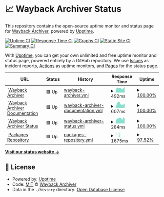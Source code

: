 # 📈 Wayback Archiver Status

This repository contains the open-source uptime monitor and status page for [Wayback Archiver](https://wabarc.eu.org), powered by [Upptime](https://github.com/upptime/upptime).

[![Uptime CI](https://github.com/wabarc/status/workflows/Uptime%20CI/badge.svg)](https://github.com/wabarc/status/actions?query=workflow%3A%22Uptime+CI%22)
[![Response Time CI](https://github.com/wabarc/status/workflows/Response%20Time%20CI/badge.svg)](https://github.com/wabarc/status/actions?query=workflow%3A%22Response+Time+CI%22)
[![Graphs CI](https://github.com/wabarc/status/workflows/Graphs%20CI/badge.svg)](https://github.com/wabarc/status/actions?query=workflow%3A%22Graphs+CI%22)
[![Static Site CI](https://github.com/wabarc/status/workflows/Static%20Site%20CI/badge.svg)](https://github.com/wabarc/status/actions?query=workflow%3A%22Static+Site+CI%22)
[![Summary CI](https://github.com/wabarc/status/workflows/Summary%20CI/badge.svg)](https://github.com/wabarc/status/actions?query=workflow%3A%22Summary+CI%22)

With [Upptime](https://upptime.js.org), you can get your own unlimited and free uptime monitor and status page, powered entirely by a GitHub repository. We use [Issues](https://github.com/wabarc/status/issues) as incident reports, [Actions](https://github.com/wabarc/status/actions) as uptime monitors, and [Pages](https://demo.upptime.js.org) for the status page.

<!--start: status pages-->
<!-- This summary is generated by Upptime (https://github.com/upptime/upptime) -->
<!-- Do not edit this manually, your changes will be overwritten -->
<!-- prettier-ignore -->
| URL | Status | History | Response Time | Uptime |
| --- | ------ | ------- | ------------- | ------ |
| <img alt="" src="https://icons.duckduckgo.com/ip3/wabarc.eu.org.ico" height="13"> [Wayback Archiver](https://wabarc.eu.org) | 🟩 Up | [wayback-archiver.yml](https://github.com/wabarc/status/commits/HEAD/history/wayback-archiver.yml) | <details><summary><img alt="Response time graph" src="./graphs/wayback-archiver/response-time-week.png" height="20"> 492ms</summary><br><a href="https://wabarcstatus.eu.org/history/wayback-archiver"><img alt="Response time 1010" src="https://img.shields.io/endpoint?url=https%3A%2F%2Fraw.githubusercontent.com%2Fwabarc%2Fstatus%2FHEAD%2Fapi%2Fwayback-archiver%2Fresponse-time.json"></a><br><a href="https://wabarcstatus.eu.org/history/wayback-archiver"><img alt="24-hour response time 615" src="https://img.shields.io/endpoint?url=https%3A%2F%2Fraw.githubusercontent.com%2Fwabarc%2Fstatus%2FHEAD%2Fapi%2Fwayback-archiver%2Fresponse-time-day.json"></a><br><a href="https://wabarcstatus.eu.org/history/wayback-archiver"><img alt="7-day response time 492" src="https://img.shields.io/endpoint?url=https%3A%2F%2Fraw.githubusercontent.com%2Fwabarc%2Fstatus%2FHEAD%2Fapi%2Fwayback-archiver%2Fresponse-time-week.json"></a><br><a href="https://wabarcstatus.eu.org/history/wayback-archiver"><img alt="30-day response time 1273" src="https://img.shields.io/endpoint?url=https%3A%2F%2Fraw.githubusercontent.com%2Fwabarc%2Fstatus%2FHEAD%2Fapi%2Fwayback-archiver%2Fresponse-time-month.json"></a><br><a href="https://wabarcstatus.eu.org/history/wayback-archiver"><img alt="1-year response time 1082" src="https://img.shields.io/endpoint?url=https%3A%2F%2Fraw.githubusercontent.com%2Fwabarc%2Fstatus%2FHEAD%2Fapi%2Fwayback-archiver%2Fresponse-time-year.json"></a></details> | <details><summary><a href="https://wabarcstatus.eu.org/history/wayback-archiver">100.00%</a></summary><a href="https://wabarcstatus.eu.org/history/wayback-archiver"><img alt="All-time uptime 89.85%" src="https://img.shields.io/endpoint?url=https%3A%2F%2Fraw.githubusercontent.com%2Fwabarc%2Fstatus%2FHEAD%2Fapi%2Fwayback-archiver%2Fuptime.json"></a><br><a href="https://wabarcstatus.eu.org/history/wayback-archiver"><img alt="24-hour uptime 100.00%" src="https://img.shields.io/endpoint?url=https%3A%2F%2Fraw.githubusercontent.com%2Fwabarc%2Fstatus%2FHEAD%2Fapi%2Fwayback-archiver%2Fuptime-day.json"></a><br><a href="https://wabarcstatus.eu.org/history/wayback-archiver"><img alt="7-day uptime 100.00%" src="https://img.shields.io/endpoint?url=https%3A%2F%2Fraw.githubusercontent.com%2Fwabarc%2Fstatus%2FHEAD%2Fapi%2Fwayback-archiver%2Fuptime-week.json"></a><br><a href="https://wabarcstatus.eu.org/history/wayback-archiver"><img alt="30-day uptime 99.59%" src="https://img.shields.io/endpoint?url=https%3A%2F%2Fraw.githubusercontent.com%2Fwabarc%2Fstatus%2FHEAD%2Fapi%2Fwayback-archiver%2Fuptime-month.json"></a><br><a href="https://wabarcstatus.eu.org/history/wayback-archiver"><img alt="1-year uptime 70.48%" src="https://img.shields.io/endpoint?url=https%3A%2F%2Fraw.githubusercontent.com%2Fwabarc%2Fstatus%2FHEAD%2Fapi%2Fwayback-archiver%2Fuptime-year.json"></a></details>
| <img alt="" src="https://icons.duckduckgo.com/ip3/initium.eu.org.ico" height="13"> [Wayback Archiver Documentation](https://initium.eu.org) | 🟩 Up | [wayback-archiver-documentation.yml](https://github.com/wabarc/status/commits/HEAD/history/wayback-archiver-documentation.yml) | <details><summary><img alt="Response time graph" src="./graphs/wayback-archiver-documentation/response-time-week.png" height="20"> 607ms</summary><br><a href="https://wabarcstatus.eu.org/history/wayback-archiver-documentation"><img alt="Response time 473" src="https://img.shields.io/endpoint?url=https%3A%2F%2Fraw.githubusercontent.com%2Fwabarc%2Fstatus%2FHEAD%2Fapi%2Fwayback-archiver-documentation%2Fresponse-time.json"></a><br><a href="https://wabarcstatus.eu.org/history/wayback-archiver-documentation"><img alt="24-hour response time 614" src="https://img.shields.io/endpoint?url=https%3A%2F%2Fraw.githubusercontent.com%2Fwabarc%2Fstatus%2FHEAD%2Fapi%2Fwayback-archiver-documentation%2Fresponse-time-day.json"></a><br><a href="https://wabarcstatus.eu.org/history/wayback-archiver-documentation"><img alt="7-day response time 607" src="https://img.shields.io/endpoint?url=https%3A%2F%2Fraw.githubusercontent.com%2Fwabarc%2Fstatus%2FHEAD%2Fapi%2Fwayback-archiver-documentation%2Fresponse-time-week.json"></a><br><a href="https://wabarcstatus.eu.org/history/wayback-archiver-documentation"><img alt="30-day response time 677" src="https://img.shields.io/endpoint?url=https%3A%2F%2Fraw.githubusercontent.com%2Fwabarc%2Fstatus%2FHEAD%2Fapi%2Fwayback-archiver-documentation%2Fresponse-time-month.json"></a><br><a href="https://wabarcstatus.eu.org/history/wayback-archiver-documentation"><img alt="1-year response time 476" src="https://img.shields.io/endpoint?url=https%3A%2F%2Fraw.githubusercontent.com%2Fwabarc%2Fstatus%2FHEAD%2Fapi%2Fwayback-archiver-documentation%2Fresponse-time-year.json"></a></details> | <details><summary><a href="https://wabarcstatus.eu.org/history/wayback-archiver-documentation">100.00%</a></summary><a href="https://wabarcstatus.eu.org/history/wayback-archiver-documentation"><img alt="All-time uptime 99.47%" src="https://img.shields.io/endpoint?url=https%3A%2F%2Fraw.githubusercontent.com%2Fwabarc%2Fstatus%2FHEAD%2Fapi%2Fwayback-archiver-documentation%2Fuptime.json"></a><br><a href="https://wabarcstatus.eu.org/history/wayback-archiver-documentation"><img alt="24-hour uptime 100.00%" src="https://img.shields.io/endpoint?url=https%3A%2F%2Fraw.githubusercontent.com%2Fwabarc%2Fstatus%2FHEAD%2Fapi%2Fwayback-archiver-documentation%2Fuptime-day.json"></a><br><a href="https://wabarcstatus.eu.org/history/wayback-archiver-documentation"><img alt="7-day uptime 100.00%" src="https://img.shields.io/endpoint?url=https%3A%2F%2Fraw.githubusercontent.com%2Fwabarc%2Fstatus%2FHEAD%2Fapi%2Fwayback-archiver-documentation%2Fuptime-week.json"></a><br><a href="https://wabarcstatus.eu.org/history/wayback-archiver-documentation"><img alt="30-day uptime 99.72%" src="https://img.shields.io/endpoint?url=https%3A%2F%2Fraw.githubusercontent.com%2Fwabarc%2Fstatus%2FHEAD%2Fapi%2Fwayback-archiver-documentation%2Fuptime-month.json"></a><br><a href="https://wabarcstatus.eu.org/history/wayback-archiver-documentation"><img alt="1-year uptime 98.59%" src="https://img.shields.io/endpoint?url=https%3A%2F%2Fraw.githubusercontent.com%2Fwabarc%2Fstatus%2FHEAD%2Fapi%2Fwayback-archiver-documentation%2Fuptime-year.json"></a></details>
| <img alt="" src="https://icons.duckduckgo.com/ip3/wabarcstatus.eu.org.ico" height="13"> [Wayback Archiver Status](https://wabarcstatus.eu.org) | 🟩 Up | [wayback-archiver-status.yml](https://github.com/wabarc/status/commits/HEAD/history/wayback-archiver-status.yml) | <details><summary><img alt="Response time graph" src="./graphs/wayback-archiver-status/response-time-week.png" height="20"> 284ms</summary><br><a href="https://wabarcstatus.eu.org/history/wayback-archiver-status"><img alt="Response time 268" src="https://img.shields.io/endpoint?url=https%3A%2F%2Fraw.githubusercontent.com%2Fwabarc%2Fstatus%2FHEAD%2Fapi%2Fwayback-archiver-status%2Fresponse-time.json"></a><br><a href="https://wabarcstatus.eu.org/history/wayback-archiver-status"><img alt="24-hour response time 279" src="https://img.shields.io/endpoint?url=https%3A%2F%2Fraw.githubusercontent.com%2Fwabarc%2Fstatus%2FHEAD%2Fapi%2Fwayback-archiver-status%2Fresponse-time-day.json"></a><br><a href="https://wabarcstatus.eu.org/history/wayback-archiver-status"><img alt="7-day response time 284" src="https://img.shields.io/endpoint?url=https%3A%2F%2Fraw.githubusercontent.com%2Fwabarc%2Fstatus%2FHEAD%2Fapi%2Fwayback-archiver-status%2Fresponse-time-week.json"></a><br><a href="https://wabarcstatus.eu.org/history/wayback-archiver-status"><img alt="30-day response time 425" src="https://img.shields.io/endpoint?url=https%3A%2F%2Fraw.githubusercontent.com%2Fwabarc%2Fstatus%2FHEAD%2Fapi%2Fwayback-archiver-status%2Fresponse-time-month.json"></a><br><a href="https://wabarcstatus.eu.org/history/wayback-archiver-status"><img alt="1-year response time 267" src="https://img.shields.io/endpoint?url=https%3A%2F%2Fraw.githubusercontent.com%2Fwabarc%2Fstatus%2FHEAD%2Fapi%2Fwayback-archiver-status%2Fresponse-time-year.json"></a></details> | <details><summary><a href="https://wabarcstatus.eu.org/history/wayback-archiver-status">100.00%</a></summary><a href="https://wabarcstatus.eu.org/history/wayback-archiver-status"><img alt="All-time uptime 99.52%" src="https://img.shields.io/endpoint?url=https%3A%2F%2Fraw.githubusercontent.com%2Fwabarc%2Fstatus%2FHEAD%2Fapi%2Fwayback-archiver-status%2Fuptime.json"></a><br><a href="https://wabarcstatus.eu.org/history/wayback-archiver-status"><img alt="24-hour uptime 100.00%" src="https://img.shields.io/endpoint?url=https%3A%2F%2Fraw.githubusercontent.com%2Fwabarc%2Fstatus%2FHEAD%2Fapi%2Fwayback-archiver-status%2Fuptime-day.json"></a><br><a href="https://wabarcstatus.eu.org/history/wayback-archiver-status"><img alt="7-day uptime 100.00%" src="https://img.shields.io/endpoint?url=https%3A%2F%2Fraw.githubusercontent.com%2Fwabarc%2Fstatus%2FHEAD%2Fapi%2Fwayback-archiver-status%2Fuptime-week.json"></a><br><a href="https://wabarcstatus.eu.org/history/wayback-archiver-status"><img alt="30-day uptime 100.00%" src="https://img.shields.io/endpoint?url=https%3A%2F%2Fraw.githubusercontent.com%2Fwabarc%2Fstatus%2FHEAD%2Fapi%2Fwayback-archiver-status%2Fuptime-month.json"></a><br><a href="https://wabarcstatus.eu.org/history/wayback-archiver-status"><img alt="1-year uptime 98.90%" src="https://img.shields.io/endpoint?url=https%3A%2F%2Fraw.githubusercontent.com%2Fwabarc%2Fstatus%2FHEAD%2Fapi%2Fwayback-archiver-status%2Fuptime-year.json"></a></details>
| <img alt="" src="https://icons.duckduckgo.com/ip3/repo.wabarc.eu.org.ico" height="13"> [Packages Repository](https://repo.wabarc.eu.org/) | 🟩 Up | [packages-repository.yml](https://github.com/wabarc/status/commits/HEAD/history/packages-repository.yml) | <details><summary><img alt="Response time graph" src="./graphs/packages-repository/response-time-week.png" height="20"> 1675ms</summary><br><a href="https://wabarcstatus.eu.org/history/packages-repository"><img alt="Response time 1176" src="https://img.shields.io/endpoint?url=https%3A%2F%2Fraw.githubusercontent.com%2Fwabarc%2Fstatus%2FHEAD%2Fapi%2Fpackages-repository%2Fresponse-time.json"></a><br><a href="https://wabarcstatus.eu.org/history/packages-repository"><img alt="24-hour response time 1116" src="https://img.shields.io/endpoint?url=https%3A%2F%2Fraw.githubusercontent.com%2Fwabarc%2Fstatus%2FHEAD%2Fapi%2Fpackages-repository%2Fresponse-time-day.json"></a><br><a href="https://wabarcstatus.eu.org/history/packages-repository"><img alt="7-day response time 1675" src="https://img.shields.io/endpoint?url=https%3A%2F%2Fraw.githubusercontent.com%2Fwabarc%2Fstatus%2FHEAD%2Fapi%2Fpackages-repository%2Fresponse-time-week.json"></a><br><a href="https://wabarcstatus.eu.org/history/packages-repository"><img alt="30-day response time 1562" src="https://img.shields.io/endpoint?url=https%3A%2F%2Fraw.githubusercontent.com%2Fwabarc%2Fstatus%2FHEAD%2Fapi%2Fpackages-repository%2Fresponse-time-month.json"></a><br><a href="https://wabarcstatus.eu.org/history/packages-repository"><img alt="1-year response time 1184" src="https://img.shields.io/endpoint?url=https%3A%2F%2Fraw.githubusercontent.com%2Fwabarc%2Fstatus%2FHEAD%2Fapi%2Fpackages-repository%2Fresponse-time-year.json"></a></details> | <details><summary><a href="https://wabarcstatus.eu.org/history/packages-repository">97.52%</a></summary><a href="https://wabarcstatus.eu.org/history/packages-repository"><img alt="All-time uptime 99.72%" src="https://img.shields.io/endpoint?url=https%3A%2F%2Fraw.githubusercontent.com%2Fwabarc%2Fstatus%2FHEAD%2Fapi%2Fpackages-repository%2Fuptime.json"></a><br><a href="https://wabarcstatus.eu.org/history/packages-repository"><img alt="24-hour uptime 99.00%" src="https://img.shields.io/endpoint?url=https%3A%2F%2Fraw.githubusercontent.com%2Fwabarc%2Fstatus%2FHEAD%2Fapi%2Fpackages-repository%2Fuptime-day.json"></a><br><a href="https://wabarcstatus.eu.org/history/packages-repository"><img alt="7-day uptime 97.52%" src="https://img.shields.io/endpoint?url=https%3A%2F%2Fraw.githubusercontent.com%2Fwabarc%2Fstatus%2FHEAD%2Fapi%2Fpackages-repository%2Fuptime-week.json"></a><br><a href="https://wabarcstatus.eu.org/history/packages-repository"><img alt="30-day uptime 96.97%" src="https://img.shields.io/endpoint?url=https%3A%2F%2Fraw.githubusercontent.com%2Fwabarc%2Fstatus%2FHEAD%2Fapi%2Fpackages-repository%2Fuptime-month.json"></a><br><a href="https://wabarcstatus.eu.org/history/packages-repository"><img alt="1-year uptime 99.54%" src="https://img.shields.io/endpoint?url=https%3A%2F%2Fraw.githubusercontent.com%2Fwabarc%2Fstatus%2FHEAD%2Fapi%2Fpackages-repository%2Fuptime-year.json"></a></details>

<!--end: status pages-->

[**Visit our status website →**](https://wabarcstatus.eu.org/)

## 📄 License

- Powered by: [Upptime](https://github.com/upptime/upptime)
- Code: [MIT](./LICENSE) © [Wayback Archiver](https://wabarc.eu.org)
- Data in the `./history` directory: [Open Database License](https://opendatacommons.org/licenses/odbl/1-0/)
